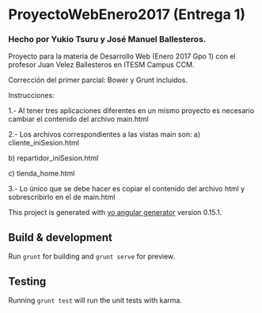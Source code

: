 # ProyectoWebEnero2017 (Entrega 1)
### Hecho por Yukio Tsuru y José Manuel Ballesteros.

Proyecto para la materia de Desarrollo Web (Enero 2017 Gpo 1) con el profesor Juan Velez Ballesteros en ITESM Campus CCM.

Corrección del primer parcial: Bower y Grunt incluidos.

Instrucciones:

1.- Al tener tres aplicaciones diferentes en un mismo proyecto es necesario cambiar el contenido del archivo main.html

2.- Los archivos correspondientes a las vistas main son:
a) cliente_iniSesion.html

b) repartidor_iniSesion.html

c) tienda_home.html
	
3.- Lo único que se debe hacer es copiar el contenido del archivo html y sobrescribirlo en el de main.html


This project is generated with [yo angular generator](https://github.com/yeoman/generator-angular)
version 0.15.1.

## Build & development

Run `grunt` for building and `grunt serve` for preview.

## Testing

Running `grunt test` will run the unit tests with karma.